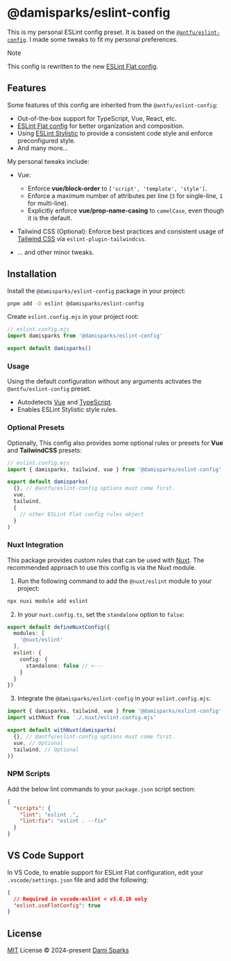# @damisparks/eslint-config

This is my personal ESLint config preset. It is based on the [`@antfu/eslint-config`](https://github.com/antfu/eslint-config). I made some tweaks to fit my personal preferences.

> [!NOTE]
> This config is rewritten to the new [ESLint Flat config](https://eslint.org/docs/latest/use/configure/configuration-files-new).

## Features

Some features of this config are inherited from the `@antfu/eslint-config`:

- Out-of-the-box support for TypeScript, Vue, React, etc.
- [ESLint Flat config](https://eslint.org/docs/latest/use/configure/configuration-files-new) for better organization and composition.
- Using [ESLint Stylistic](https://github.com/eslint-stylistic/eslint-stylistic) to provide a consistent code style and enforce preconfigured style.
- And many more...

My personal tweaks include:

- Vue:
  - Enforce **vue/block-order** to `['script', 'template', 'style']`.
  - Enforce a maximum number of attributes per line (`3` for single-line, `1` for multi-line).
  - Explicitly enforce **vue/prop-name-casing** to `camelCase`, even though it is the default.

- Tailwind CSS (Optional): Enforce best practices and consistent usage of [Tailwind CSS](https://tailwindcss.com/) via `eslint-plugin-tailwindcss`.
- ... and other minor tweaks.

## Installation

Install the `@damisparks/eslint-config` package in your project:

```bash
pnpm add -D eslint @damisparks/eslint-config
```

Create `eslint.config.mjs` in your project root:

```js
// eslint.config.mjs
import damisparks from '@damisparks/eslint-config'

export default damisparks()
```

### Usage

Using the default configuration without any arguments activates the `@antfu/eslint-config` preset.

- Autodetects [Vue](https://vuejs.org) and [TypeScript](https://www.typescriptlang.org).
- Enables ESLint Stylistic style rules.

### Optional Presets

Optionally, This config also provides some optional rules or presets for **Vue** and **TailwindCSS** presets:

```js
// eslint.config.mjs
import { damisparks, tailwind, vue } from '@damisparks/eslint-config'

export default damisparks(
  {}, // @antfu/eslint-config options must come first.
  vue,
  tailwind,
  {
    // other ESLint Flat config rules object
  }
)
```

### Nuxt Integration

This package provides custom rules that can be used with [Nuxt](https://nuxt.com). The recommended approach to use this config is via the Nuxt module.

1. Run the following command to add the `@nuxt/eslint` module to your project:

```bash
npx nuxi module add eslint
```

2. In your `nuxt.config.ts`, set the `standalone` option to `false`:

```ts
export default defineNuxtConfig({
  modules: [
    '@nuxt/eslint'
  ],
  eslint: {
    config: {
      standalone: false // <---
    }
  }
})
```

3. Integrate the `@damisparks/eslint-config` in your `eslint.config.mjs`:

```js
import { damisparks, tailwind, vue } from '@damisparks/eslint-config'
import withNuxt from './.nuxt/eslint.config.mjs'

export default withNuxt(damisparks(
  {}, // @antfu/eslint-config options must come first.
  vue, // Optional
  tailwind, // Optional
))
```

### NPM Scripts

Add the below lint commands to your `package.json` script section:

```json
{
  "scripts": {
    "lint": "eslint .",
    "lint:fix": "eslint . --fix"
  }
}
```

## VS Code Support

In VS Code, to enable support for ESLint Flat configuration, edit your `.vscode/settings.json` file and add the following:

```json
{
  // Required in vscode-eslint < v3.0.10 only
  "eslint.useFlatConfig": true
}
```

## License

[MIT](/LICENSE) License © 2024-present [Dami Sparks](https://www.damisparks.com)
```
